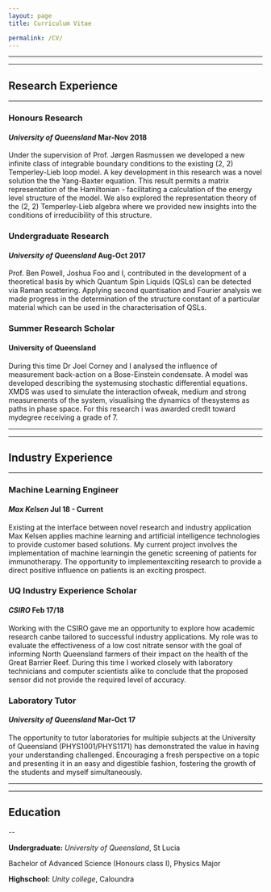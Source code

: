 ```yaml
---
layout: page
title: Curriculum Vitae

permalink: /CV/
---
```


---
---

## Research Experience 

---

### Honours Research
#### _University of Queensland_ Mar-Nov 2018

Under the supervision of Prof. Jørgen Rasmussen we developed a new infinite class of integrable boundary conditions to the existing (2, 2) Temperley-Lieb loop model. A key development in this research was a novel solution the the Yang-Baxter equation.  This result permits a matrix representation of the Hamiltonian - facilitating a calculation of the energy level structure of the model. We also explored the representation theory of the (2, 2) Temperley-Lieb algebra where we provided new insights into the conditions of irreducibility of this structure.


### Undergraduate Research
#### _University of Queensland_ Aug-Oct 2017

Prof. Ben Powell, Joshua Foo and I, contributed in the development of a theoretical basis by which Quantum Spin Liquids (QSLs) can be detected via Raman scattering. Applying second quantisation and Fourier analysis we made progress in the determination of the structure constant of a particular material which can be used in the characterisation of QSLs.

### Summer Research Scholar
#### University of Queensland

During this time Dr Joel Corney and I analysed the influence of measurement back-action on a Bose-Einstein condensate. A model was developed describing the systemusing stochastic differential equations. XMDS was used to simulate the interaction ofweak, medium and strong measurements of the system, visualising the dynamics of thesystems as paths in phase space. For this research i was awarded credit toward mydegree receiving a grade of 7.

---
---

## Industry Experience 

---

### Machine Learning Engineer
#### _Max Kelsen_ Jul 18 - Current

Existing at the interface between novel research and industry application Max Kelsen applies machine learning and artificial intelligence technologies to provide customer based solutions. My current project involves the implementation of machine learningin the genetic screening of patients for immunotherapy. The opportunity to implementexciting research to provide a direct positive influence on patients is an exciting prospect.


### UQ Industry Experience Scholar
#### _CSIRO_ Feb 17/18

Working with the CSIRO gave me an opportunity to explore how academic research canbe tailored to successful industry applications. My role was to evaluate the effectiveness of a low cost nitrate sensor with the goal of informing North Queensland farmers of their impact on the health of the Great Barrier Reef. During this time I worked closely with laboratory technicians and computer scientists alike to conclude that the proposed sensor did not provide the required level of accuracy.


### Laboratory Tutor
#### _University of Queensland_ Mar-Oct 17

The opportunity to tutor laboratories for multiple subjects at the University of Queensland (PHYS1001/PHYS1171) has demonstrated the value in having your understanding challenged. Encouraging a fresh perspective on a topic and presenting it in an easy and digestible fashion, fostering the growth of the students and myself simultaneously.

---
---

## Education

--

**Undergraduate:** _University of Queensland_, St Lucia

Bachelor of Advanced Science (Honours class I), Physics Major


**Highschool:** _Unity college_, Caloundra
